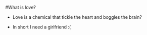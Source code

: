#What is love?

- Love is a chemical that tickle the heart and boggles the brain?

- In short I need a girlfriend :(